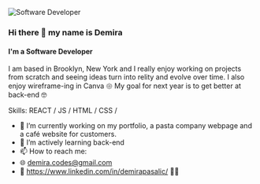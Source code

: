 
![Software Developer](https://media.licdn.com/dms/image/D4E16AQFew-WL3dyrNw/profile-displaybackgroundimage-shrink_350_1400/0/1698250370028?e=1706140800&v=beta&t=l_iee3cQtxxJFJ7ILa8bsboRPBRuWbeAuiEpQpM1DNk)


### Hi there 👋 my name is Demira
#### I'm a Software Developer

I am based in Brooklyn, New York and I really enjoy working on projects from scratch and seeing ideas turn into relity and evolve over time. 
I also enjoy wireframe-ing in Canva 𑁍 My goal for next year is to get better at back-end 🤓

Skills: REACT / JS / HTML / CSS /

- 🔭 I’m currently working on my portfolio, a pasta company webpage and a café website for customers. 
- 🌱 I’m actively learning back-end 
- 📫 How to reach me:
- 🌐 demira.codes@gmail.com
- 🔎 https://www.linkedin.com/in/demirapasalic/ 👩‍💻
  



  



